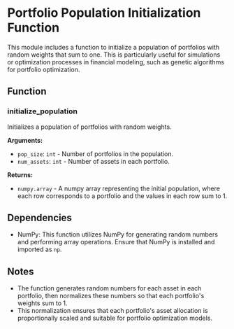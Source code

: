 # Portfolio Population Initialization Function

This module includes a function to initialize a population of portfolios with random weights that sum to one. This is particularly useful for simulations or optimization processes in financial modeling, such as genetic algorithms for portfolio optimization.

## Function

### initialize_population

Initializes a population of portfolios with random weights.

**Arguments:**

- `pop_size`: `int` - Number of portfolios in the population.
- `num_assets`: `int` - Number of assets in each portfolio.

**Returns:**

- `numpy.array` - A numpy array representing the initial population, where each row corresponds to a portfolio and the values in each row sum to 1.

## Dependencies

- NumPy: This function utilizes NumPy for generating random numbers and performing array operations. Ensure that NumPy is installed and imported as `np`.

## Notes

- The function generates random numbers for each asset in each portfolio, then normalizes these numbers so that each portfolio's weights sum to 1.
- This normalization ensures that each portfolio's asset allocation is proportionally scaled and suitable for portfolio optimization models.
